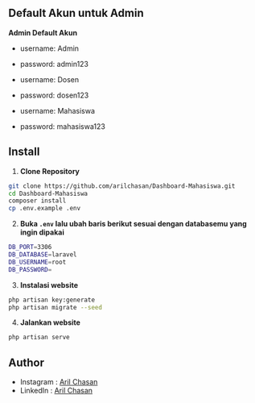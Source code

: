 
## Default Akun untuk Admin

**Admin Default Akun**

-   username: Admin
-   password: admin123

-   username: Dosen
-   password: dosen123

-   username: Mahasiswa
-   password: mahasiswa123


## Install

1. **Clone Repository**

```bash
git clone https://github.com/arilchasan/Dashboard-Mahasiswa.git
cd Dashboard-Mahasiswa
composer install
cp .env.example .env
```

2. **Buka `.env` lalu ubah baris berikut sesuai dengan databasemu yang ingin dipakai**

```bash
DB_PORT=3306
DB_DATABASE=laravel
DB_USERNAME=root
DB_PASSWORD=
```

3. **Instalasi website**

```bash
php artisan key:generate
php artisan migrate --seed
```

4. **Jalankan website**

```bash
php artisan serve
```

## Author

-   Instagram : <a href="https://www.instagram.com/arilchasan_/"> Aril Chasan</a>
-   LinkedIn : <a href="https://www.linkedin.com/in/arilchasan/"> Aril Chasan</a>
